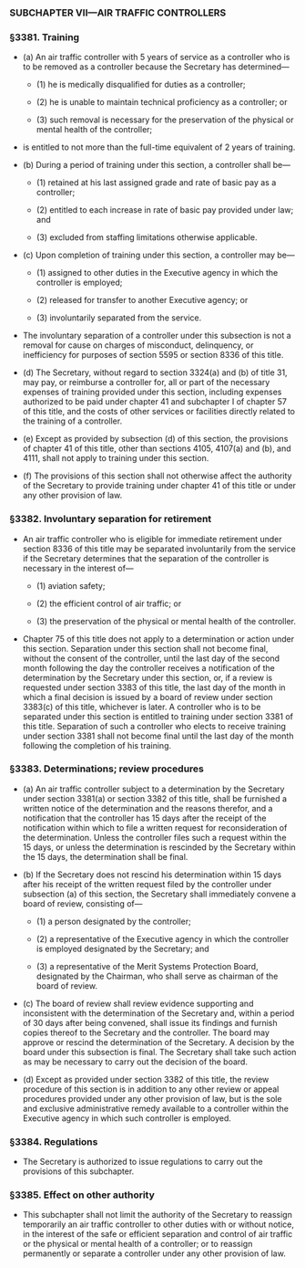 ### SUBCHAPTER VII—AIR TRAFFIC CONTROLLERS

### §3381. Training
* (a) An air traffic controller with 5 years of service as a controller who is to be removed as a controller because the Secretary has determined—

  * (1) he is medically disqualified for duties as a controller;

  * (2) he is unable to maintain technical proficiency as a controller; or

  * (3) such removal is necessary for the preservation of the physical or mental health of the controller;


* is entitled to not more than the full-time equivalent of 2 years of training.

* (b) During a period of training under this section, a controller shall be—

  * (1) retained at his last assigned grade and rate of basic pay as a controller;

  * (2) entitled to each increase in rate of basic pay provided under law; and

  * (3) excluded from staffing limitations otherwise applicable.


* (c) Upon completion of training under this section, a controller may be—

  * (1) assigned to other duties in the Executive agency in which the controller is employed;

  * (2) released for transfer to another Executive agency; or

  * (3) involuntarily separated from the service.


* The involuntary separation of a controller under this subsection is not a removal for cause on charges of misconduct, delinquency, or inefficiency for purposes of section 5595 or section 8336 of this title.

* (d) The Secretary, without regard to section 3324(a) and (b) of title 31, may pay, or reimburse a controller for, all or part of the necessary expenses of training provided under this section, including expenses authorized to be paid under chapter 41 and subchapter I of chapter 57 of this title, and the costs of other services or facilities directly related to the training of a controller.

* (e) Except as provided by subsection (d) of this section, the provisions of chapter 41 of this title, other than sections 4105, 4107(a) and (b), and 4111, shall not apply to training under this section.

* (f) The provisions of this section shall not otherwise affect the authority of the Secretary to provide training under chapter 41 of this title or under any other provision of law.

### §3382. Involuntary separation for retirement
* An air traffic controller who is eligible for immediate retirement under section 8336 of this title may be separated involuntarily from the service if the Secretary determines that the separation of the controller is necessary in the interest of—

  * (1) aviation safety;

  * (2) the efficient control of air traffic; or

  * (3) the preservation of the physical or mental health of the controller.


* Chapter 75 of this title does not apply to a determination or action under this section. Separation under this section shall not become final, without the consent of the controller, until the last day of the second month following the day the controller receives a notification of the determination by the Secretary under this section, or, if a review is requested under section 3383 of this title, the last day of the month in which a final decision is issued by a board of review under section 3383(c) of this title, whichever is later. A controller who is to be separated under this section is entitled to training under section 3381 of this title. Separation of such a controller who elects to receive training under section 3381 shall not become final until the last day of the month following the completion of his training.

### §3383. Determinations; review procedures
* (a) An air traffic controller subject to a determination by the Secretary under section 3381(a) or section 3382 of this title, shall be furnished a written notice of the determination and the reasons therefor, and a notification that the controller has 15 days after the receipt of the notification within which to file a written request for reconsideration of the determination. Unless the controller files such a request within the 15 days, or unless the determination is rescinded by the Secretary within the 15 days, the determination shall be final.

* (b) If the Secretary does not rescind his determination within 15 days after his receipt of the written request filed by the controller under subsection (a) of this section, the Secretary shall immediately convene a board of review, consisting of—

  * (1) a person designated by the controller;

  * (2) a representative of the Executive agency in which the controller is employed designated by the Secretary; and

  * (3) a representative of the Merit Systems Protection Board, designated by the Chairman, who shall serve as chairman of the board of review.


* (c) The board of review shall review evidence supporting and inconsistent with the determination of the Secretary and, within a period of 30 days after being convened, shall issue its findings and furnish copies thereof to the Secretary and the controller. The board may approve or rescind the determination of the Secretary. A decision by the board under this subsection is final. The Secretary shall take such action as may be necessary to carry out the decision of the board.

* (d) Except as provided under section 3382 of this title, the review procedure of this section is in addition to any other review or appeal procedures provided under any other provision of law, but is the sole and exclusive administrative remedy available to a controller within the Executive agency in which such controller is employed.

### §3384. Regulations
* The Secretary is authorized to issue regulations to carry out the provisions of this subchapter.

### §3385. Effect on other authority
* This subchapter shall not limit the authority of the Secretary to reassign temporarily an air traffic controller to other duties with or without notice, in the interest of the safe or efficient separation and control of air traffic or the physical or mental health of a controller; or to reassign permanently or separate a controller under any other provision of law.